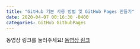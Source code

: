 ```yaml
---
title: "GitHub 기본 사용 방법 및 GitHub Pages 만들기"
date: 2020-04-07 00:16:30 -0400
categories: GitHub GithubPages
---
```



동영상 링크를 눌러주세요!
[동영상 링크]

[동영상 링크]: https://youtu.be/SKmKJviFIE4
